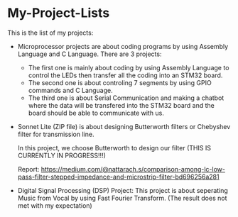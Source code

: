 # My-Project-Lists
This is the list of my projects:

- Microprocessor projects are about coding programs by using Assembly Language and C Language.
  There are 3 projects:
    - The first one is mainly about coding by using Assembly Language to control the LEDs then transfer all the coding into an STM32 board.
    - The second one is about controling 7 segments by using GPIO commands and C Language.
    - The third one is about Serial Communication and making a chatbot where the data will be transfered into the STM32 board and the board should be able to communicate with us.

- Sonnet Lite (ZIP file) is about designing Butterworth filters or Chebyshev filter for transmission line. 

  In this project, we choose Butterworth to design our filter (THIS IS CURRENTLY IN PROGRESS!!!)
  
  Report: https://medium.com/@nattarach.s/comparison-among-lc-low-pass-filter-stepped-impedance-and-microstrip-filter-bd696256a281
 
- Digital Signal Processing (DSP) Project: This project is about seperating Music from Vocal by using Fast Fourier Transform. (The result does not met with my expectation)


